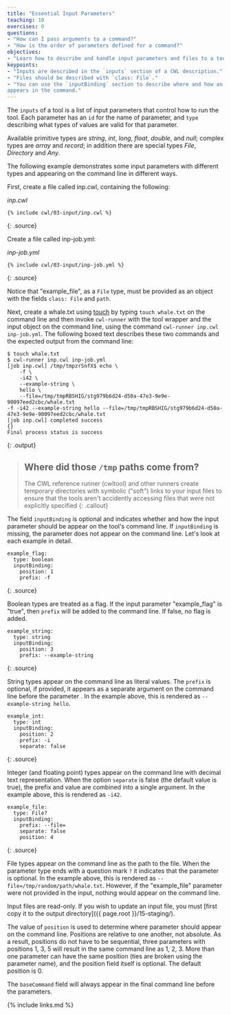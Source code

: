 ```yaml
---
title: "Essential Input Parameters"
teaching: 10
exercises: 0
questions:
- "How can I pass arguments to a command?"
- "How is the order of parameters defined for a command?"
objectives:
- "Learn how to describe and handle input parameters and files to a tool."
keypoints:
- "Inputs are described in the `inputs` section of a CWL description."
- "Files should be described with `class: File`."
- "You can use the `inputBinding` section to describe where and how an input
appears in the command."
---
```


The `inputs` of a tool is a list of input parameters that control how to
run the tool.  Each parameter has an `id` for the name of parameter, and
`type` describing what types of values are valid for that parameter.

Available primitive types are *string*, *int*, *long*, *float*, *double*,
and *null*; complex types are *array* and *record*; in addition there are
special types *File*, *Directory* and *Any*.

The following example demonstrates some input parameters with different
types and appearing on the command line in different ways.

First, create a file called inp.cwl, containing the following:


*inp.cwl*

~~~
{% include cwl/03-input/inp.cwl %}
~~~
{: .source}

Create a file called inp-job.yml:

*inp-job.yml*

~~~
{% include cwl/03-input/inp-job.yml %}
~~~
{: .source}

Notice that "example_file", as a `File` type, must be provided as an
object with the fields `class: File` and `path`.

Next, create a whale.txt using [touch] by typing `touch whale.txt` on the command line and then invoke `cwl-runner` with the tool wrapper and the input object on the command line, using the command `cwl-runner inp.cwl inp-job.yml`. The following boxed text describes these two commands and the expected output from the command line:

~~~
$ touch whale.txt
$ cwl-runner inp.cwl inp-job.yml
[job inp.cwl] /tmp/tmpzrSnfX$ echo \
    -f \
    -i42 \
    --example-string \
    hello \
    --file=/tmp/tmpRBSHIG/stg979b6d24-d50a-47e3-9e9e-90097eed2cbc/whale.txt
-f -i42 --example-string hello --file=/tmp/tmpRBSHIG/stg979b6d24-d50a-47e3-9e9e-90097eed2cbc/whale.txt
[job inp.cwl] completed success
{}
Final process status is success
~~~
{: .output}
> ## Where did those `/tmp` paths come from?
>
> The CWL reference runner (cwltool) and other runners create temporary
> directories with symbolic ("soft") links to your input files to ensure that
> the tools aren't accidently accessing files that were not explicitly
> specified
{: .callout}

The field `inputBinding` is optional and indicates whether and how the
input parameter should be appear on the tool's command line.  If
`inputBinding` is missing, the parameter does not appear on the command
line.  Let's look at each example in detail.

~~~
example_flag:
  type: boolean
  inputBinding:
    position: 1
    prefix: -f
~~~
{: .source}

Boolean types are treated as a flag.  If the input parameter
"example_flag" is "true", then `prefix` will be added to the
command line.  If false, no flag is added.

~~~
example_string:
  type: string
  inputBinding:
    position: 3
    prefix: --example-string
~~~
{: .source}

String types appear on the command line as literal values.  The `prefix`
is optional, if provided, it appears as a separate argument on the
command line before the parameter .  In the example above, this is
rendered as `--example-string hello`.

~~~
example_int:
  type: int
  inputBinding:
    position: 2
    prefix: -i
    separate: false
~~~
{: .source}

Integer (and floating point) types appear on the command line with
decimal text representation.  When the option `separate` is false (the
default value is true), the prefix and value are combined into a single
argument.  In the example above, this is rendered as `-i42`.


~~~
example_file:
  type: File?
  inputBinding:
    prefix: --file=
    separate: false
    position: 4
~~~
{: .source}

File types appear on the command line as the path to the file.  When the
parameter type ends with a question mark `?` it indicates that the
parameter is optional.  In the example above, this is rendered as
`--file=/tmp/random/path/whale.txt`.  However, if the "example_file"
parameter were not provided in the input, nothing would appear on the
command line.

Input files are read-only.  If you wish to update an input file, you must
[first copy it to the output directory]({{ page.root }}/15-staging/).

The value of `position` is used to determine where parameter should
appear on the command line.  Positions are relative to one another, not
absolute.  As a result, positions do not have to be sequential, three
parameters with positions 1, 3, 5 will result in the same command
line as 1, 2, 3.  More than one parameter can have the same position
(ties are broken using the parameter name), and the position field itself
is optional.  The default position is 0.

The `baseCommand` field will always appear in the final command line before the parameters.

[touch]: http://www.linfo.org/touch.html
{% include links.md %}
